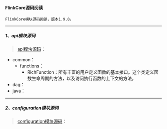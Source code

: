 #### FlinkCore源码阅读
    FlinkCore模块源码阅读，版本1.9.0。

-----
##### 1、api模块源码
> [api模块源码](src/main/java/org/apache/flink/api)：
* common：
    - functions：
        - RichFunction：所有丰富的用户定义函数的基本接口。这个类定义函数生命周期的方法，以及访问执行函数的上下文的方法。
* dag：
* java：

-----
##### 2、configuration模块源码
> [configuration模块源码](src/main/java/org/apache/flink/configuration)：



